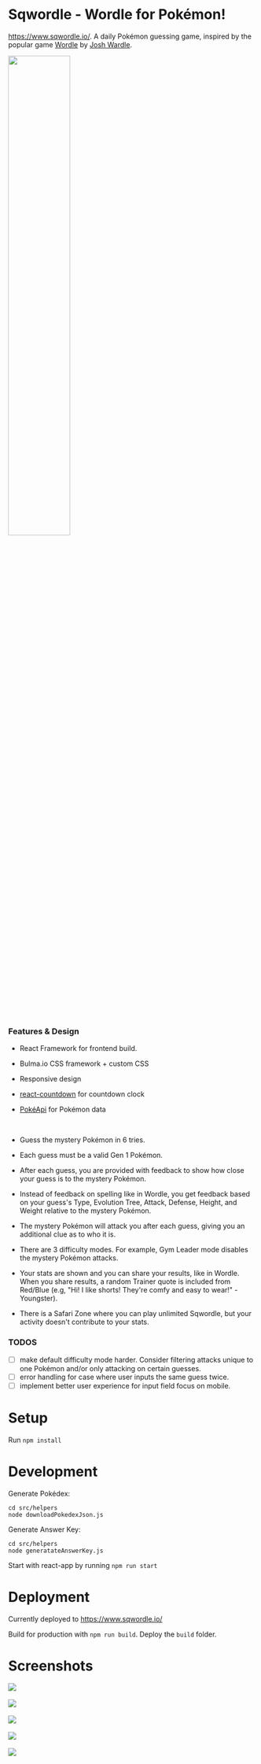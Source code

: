 # Sqwordle - Wordle for Pokémon!

https://www.sqwordle.io/.
A daily Pokémon guessing game, inspired by the popular game [Wordle](https://www.nytimes.com/games/wordle/index.html) by [Josh Wardle](https://twitter.com/powerlanguish).

<!-- ![smiley](https://user-images.githubusercontent.com/85373263/155868537-6cd25c35-3364-41fc-81d3-30384f2a3d3e.png) -->

<kbd>
<img src="https://user-images.githubusercontent.com/85373263/155868537-6cd25c35-3364-41fc-81d3-30384f2a3d3e.png" width="50%"/>
</kbd>

### Features & Design

- React Framework for frontend build.
- Bulma.io CSS framework + custom CSS
- Responsive design
- [react-countdown](https://www.npmjs.com/package/react-countdown) for countdown clock
- [PokéApi](https://pokeapi.co/) for Pokémon data

  <br />

- Guess the mystery Pokémon in 6 tries.
- Each guess must be a valid Gen 1 Pokémon.
- After each guess, you are provided with feedback to show how close your guess is to the mystery Pokémon.
- Instead of feedback on spelling like in Wordle, you get feedback based on your guess's Type, Evolution Tree, Attack, Defense, Height, and Weight relative to the mystery Pokémon.
- The mystery Pokémon will attack you after each guess, giving you an additional clue as to who it is.
- There are 3 difficulty modes. For example, Gym Leader mode disables the mystery Pokémon attacks.
- Your stats are shown and you can share your results, like in Wordle. When you share results, a random Trainer quote is included from Red/Blue (e.g, "Hi! I like shorts! They're comfy and easy to wear!" -Youngster).
- There is a Safari Zone where you can play unlimited Sqwordle, but your activity doesn't contribute to your stats.

### TODOS

- [ ] make default difficulty mode harder. Consider filtering attacks unique to one Pokémon and/or only attacking on certain guesses.
- [ ] error handling for case where user inputs the same guess twice.
- [ ] implement better user experience for input field focus on mobile.

# Setup

Run `npm install`

# Development

Generate Pokédex:

```
cd src/helpers
node downloadPokedexJson.js
```

Generate Answer Key:

```
cd src/helpers
node generatateAnswerKey.js
```

Start with react-app by running `npm run start`

# Deployment

Currently deployed to https://www.sqwordle.io/

Build for production with `npm run build`. Deploy the `build` folder.

# Screenshots

<kbd>
<img src="https://user-images.githubusercontent.com/85373263/155868537-6cd25c35-3364-41fc-81d3-30384f2a3d3e.png"/>
</kbd>
<br />
<br />
<kbd>
<img src="https://user-images.githubusercontent.com/85373263/155868672-827a551b-dd62-404a-821f-2baf930ea1db.png"/>
</kbd>
<br />
<br />
<kbd>
<img src="https://user-images.githubusercontent.com/85373263/155868697-e89d2bd6-1ad4-48fe-af62-b3d6e8740e7e.png"/>
</kbd>
<br />
<br />
<kbd>
<img src="https://user-images.githubusercontent.com/85373263/156083562-8ec68a38-daf6-467a-8fbe-b6f6ad2976e2.png"/>
</kbd>
<br />
<br />
<kbd>
<img src="https://user-images.githubusercontent.com/85373263/155868979-ab65218f-3af7-4c7c-ada7-d80b57f30de2.png"/>
</kbd>
